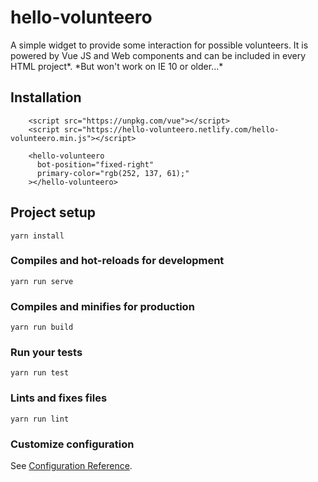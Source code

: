 # hello-volunteero

A simple widget to provide some interaction for possible volunteers.
It is powered by Vue JS and Web components and can be included in every HTML project*.
*But won't work on IE 10 or older...\*

## Installation

```
    <script src="https://unpkg.com/vue"></script>
    <script src="https://hello-volunteero.netlify.com/hello-volunteero.min.js"></script>

    <hello-volunteero
      bot-position="fixed-right"
      primary-color="rgb(252, 137, 61);"
    ></hello-volunteero>
```

## Project setup

```
yarn install
```

### Compiles and hot-reloads for development

```
yarn run serve
```

### Compiles and minifies for production

```
yarn run build
```

### Run your tests

```
yarn run test
```

### Lints and fixes files

```
yarn run lint
```

### Customize configuration

See [Configuration Reference](https://cli.vuejs.org/config/).
